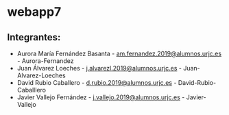 # webapp7

## Integrantes: 
* Aurora María Fernández Basanta - am.fernandez.2019@alumnos.urjc.es - Aurora-Fernandez
* Juan Álvarez Loeches - j.alvarezl.2019@alumnos.urjc.es - Juan-Alvarez-Loeches
* David Rubio Caballero - d.rubio.2019@alumnos.urjc.es - David-Rubio-Caballlero
* Javier Vallejo Fernández - j.vallejo.2019@alumnos.urjc.es - Javier-Vallejo
